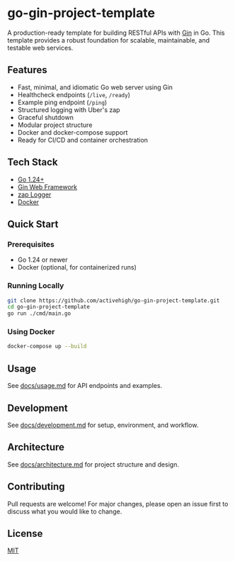 # go-gin-project-template

A production-ready template for building RESTful APIs with [Gin](https://github.com/gin-gonic/gin) in Go. This template provides a robust foundation for scalable, maintainable, and testable web services.

## Features
- Fast, minimal, and idiomatic Go web server using Gin
- Healthcheck endpoints (`/live`, `/ready`)
- Example ping endpoint (`/ping`)
- Structured logging with Uber's zap
- Graceful shutdown
- Modular project structure
- Docker and docker-compose support
- Ready for CI/CD and container orchestration

## Tech Stack
- [Go 1.24+](https://golang.org/)
- [Gin Web Framework](https://github.com/gin-gonic/gin)
- [zap Logger](https://github.com/uber-go/zap)
- [Docker](https://www.docker.com/)

## Quick Start

### Prerequisites
- Go 1.24 or newer
- Docker (optional, for containerized runs)

### Running Locally
```sh
git clone https://github.com/activehigh/go-gin-project-template.git
cd go-gin-project-template
go run ./cmd/main.go
```

### Using Docker
```sh
docker-compose up --build
```

## Usage
See [docs/usage.md](docs/usage.md) for API endpoints and examples.

## Development
See [docs/development.md](docs/development.md) for setup, environment, and workflow.

## Architecture
See [docs/architecture.md](docs/architecture.md) for project structure and design.

## Contributing
Pull requests are welcome! For major changes, please open an issue first to discuss what you would like to change.

## License
[MIT](LICENSE)